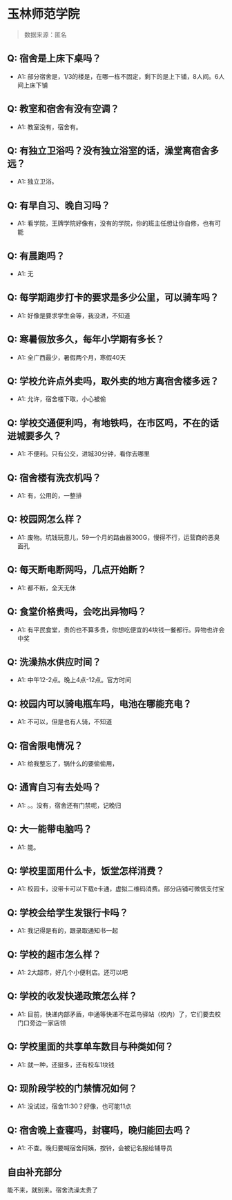 # 玉林师范学院

> 数据来源：匿名

## Q: 宿舍是上床下桌吗？

- A1: 部分宿舍是，1/3的楼是，在哪一栋不固定，剩下的是上下铺，8人间。6人间上床下铺

## Q: 教室和宿舍有没有空调？

- A1: 教室没有，宿舍有。

## Q: 有独立卫浴吗？没有独立浴室的话，澡堂离宿舍多远？

- A1: 独立卫浴。

## Q: 有早自习、晚自习吗？

- A1: 看学院，王牌学院好像有，没有的学院，你的班主任想让你自修，也有可能

## Q: 有晨跑吗？

- A1: 无

## Q: 每学期跑步打卡的要求是多少公里，可以骑车吗？

- A1: 好像是要求学生会等，我没进，不知道

## Q: 寒暑假放多久，每年小学期有多长？

- A1: 全广西最少，暑假两个月，寒假40天

## Q: 学校允许点外卖吗，取外卖的地方离宿舍楼多远？

- A1: 允许，宿舍楼下取，小心被偷

## Q: 学校交通便利吗，有地铁吗，在市区吗，不在的话进城要多久？

- A1: 不便利。只有公交，进城30分钟，看你去哪里

## Q: 宿舍楼有洗衣机吗？

- A1: 有，公用的，一整排

## Q: 校园网怎么样？

- A1: 废物。坑钱玩意儿，59一个月的路由器300G，慢得不行，运营商的恶臭面孔

## Q: 每天断电断网吗，几点开始断？

- A1: 都不断，全天无休

## Q: 食堂价格贵吗，会吃出异物吗？

- A1: 有平民食堂，贵的也不算多贵，你想吃便宜的4块钱一餐都行。异物也许会中奖

## Q: 洗澡热水供应时间？

- A1: 中午12-2点。晚上4点-12点。官方时间

## Q: 校园内可以骑电瓶车吗，电池在哪能充电？

- A1: 不可以，但是也有人骑，不知道

## Q: 宿舍限电情况？

- A1: 给我整忘了，锅什么的要偷偷用，

## Q: 通宵自习有去处吗？

- A1: 。。没有，宿舍还有门禁呢，记晚归

## Q: 大一能带电脑吗？

- A1: 能。

## Q: 学校里面用什么卡，饭堂怎样消费？

- A1: 校园卡，没带卡可以下载e卡通，虚拟二维码消费。部分店铺可微信支付宝

## Q: 学校会给学生发银行卡吗？

- A1: 我记得是有的，跟录取通知书一起

## Q: 学校的超市怎么样？

- A1: 2大超市，好几个小便利店。还可以吧

## Q: 学校的收发快递政策怎么样？

- A1: 目前，快递内部矛盾，中通等快递不在菜鸟驿站（校内）了，它们要去校门口旁边一家店领

## Q: 学校里面的共享单车数目与种类如何？

- A1: 就一种，还挺多，还有校车1块钱

## Q: 现阶段学校的门禁情况如何？

- A1: 没试过，宿舍11:30？好像，也可能11点

## Q: 宿舍晚上查寝吗，封寝吗，晚归能回去吗？

- A1: 不查。晚归要喊宿舍阿姨，按铃，会被记名报给辅导员

## 自由补充部分

能不来，就别来。宿舍洗澡太贵了